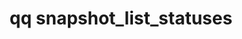 ---
category: snapshot
command: snapshot_list_statuses
keywords: qq, qq_cli, snapshot_list_statuses
optional_options:
- alternate: []
  help: Exclude all snapshots in process of being deleted from the list. You can use
    this flag together with the --exclude-locked or --only-locked flag.
  name: --exclude-in-delete
  required: false
- alternate: []
  help: Display only snapshots in process of being deleted. You can use this flag
    together with the  --exclude-locked or --only-locked flag.
  name: --only-in-delete
  required: false
- alternate: []
  help: Exclude all locked snapshots from the list. You can use this flag together
    with the  --exclude-in-delete or --only-in-delete flag.
  name: --exclude-locked
  required: false
- alternate: []
  help: List only locked snapshots. You can use this flag together with the --exclude-in-delete
    or --only-in-delete flag.
  name: --only-locked
  required: false
permalink: /qq-cli-command-guide/snapshot/snapshot_list_statuses.html
positional_options: []
sidebar: qq_cli_command_reference_sidebar
summary: This section explains how to use the <code>qq snapshot_list_statuses</code>
  command.
synopsis: List the information for every snapshot.
title: qq snapshot_list_statuses
usage: qq snapshot_list_statuses [-h] [--exclude-in-delete | --only-in-delete] [--exclude-locked
  | --only-locked]
zendesk_source: qq CLI Command Guide

---